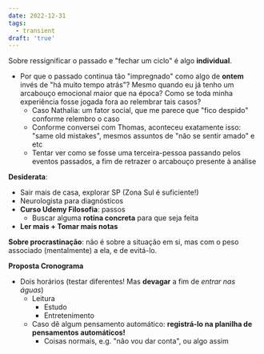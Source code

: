 ```yaml
---
date: 2022-12-31
tags:
  - transient
draft: 'true'
---
```

Sobre ressignificar o passado e "fechar um ciclo" é algo **individual**. 
- Por que o passado continua tão "impregnado" como algo de **ontem** invés de "há muito tempo atrás"? Mesmo quando eu já tenho um arcabouço emocional maior que na época? Como se toda minha experiência fosse jogada fora ao relembrar tais casos?
	- Caso Nathalia: um fator social, que me parece que "fico despido" conforme relembro o caso
	- Conforme conversei com Thomas, aconteceu exatamente isso: "same old mistakes", mesmos assuntos de "não se sentir amado" e etc
	- Tentar ver como se fosse uma terceira-pessoa passando pelos eventos passados, a fim de retrazer o arcabouço presente à análise

**Desiderata**:
- Sair mais de casa, explorar SP (Zona Sul é suficiente!)
- Neurologista para diagnósticos
- **Curso Udemy Filosofia**: passos
	- Buscar alguma **rotina concreta** para que seja feita
- **Ler mais + Tomar mais notas**

**Sobre procrastinação**: não é sobre a situação em si, mas com o peso associado (mentalmente) a ela, e de evitá-lo. 

**Proposta Cronograma**
- Dois horários (testar diferentes! Mas **devagar** a fim de *entrar nas águas*)
	- Leitura
		- Estudo
		- Entretenimento
	- Caso dê algum pensamento automático: **registrá-lo na planilha de pensamentos automáticos!** 
		- Coisas normais, e.g. "não vou dar conta", ou algo assim

